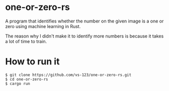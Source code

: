 # one-or-zero-rs

A program that identifies whether the number on the given image is a one or zero using machine learning in Rust.

The reason why I didn't make it to identify more numbers is because it takes a lot of time to train.

# How to run it

```
$ git clone https://github.com/vs-123/one-or-zero-rs.git
$ cd one-or-zero-rs
$ cargo run
```
